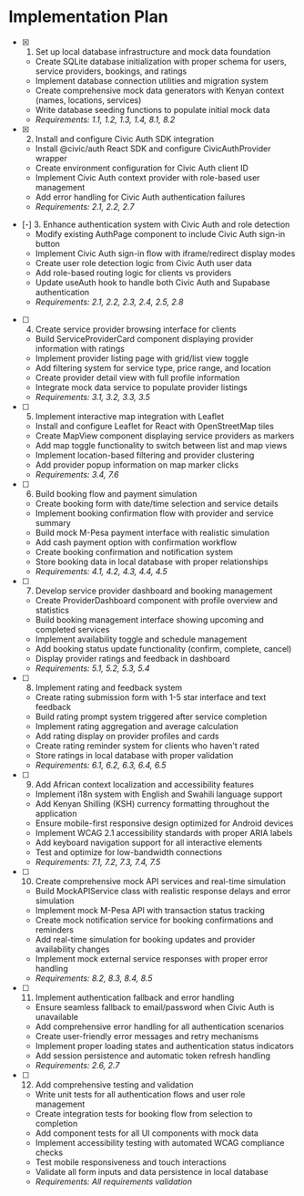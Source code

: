 # Implementation Plan

- [x] 1. Set up local database infrastructure and mock data foundation
  - Create SQLite database initialization with proper schema for users, service providers, bookings, and ratings
  - Implement database connection utilities and migration system
  - Create comprehensive mock data generators with Kenyan context (names, locations, services)
  - Write database seeding functions to populate initial mock data
  - _Requirements: 1.1, 1.2, 1.3, 1.4, 8.1, 8.2_

- [x] 2. Install and configure Civic Auth SDK integration
  - Install @civic/auth React SDK and configure CivicAuthProvider wrapper
  - Create environment configuration for Civic Auth client ID
  - Implement Civic Auth context provider with role-based user management
  - Add error handling for Civic Auth authentication failures
  - _Requirements: 2.1, 2.2, 2.7_

- [-] 3. Enhance authentication system with Civic Auth and role detection
  - Modify existing AuthPage component to include Civic Auth sign-in button
  - Implement Civic Auth sign-in flow with iframe/redirect display modes
  - Create user role detection logic from Civic Auth user data
  - Add role-based routing logic for clients vs providers
  - Update useAuth hook to handle both Civic Auth and Supabase authentication
  - _Requirements: 2.1, 2.2, 2.3, 2.4, 2.5, 2.8_

- [ ] 4. Create service provider browsing interface for clients
  - Build ServiceProviderCard component displaying provider information with ratings
  - Implement provider listing page with grid/list view toggle
  - Add filtering system for service type, price range, and location
  - Create provider detail view with full profile information
  - Integrate mock data service to populate provider listings
  - _Requirements: 3.1, 3.2, 3.3, 3.5_

- [ ] 5. Implement interactive map integration with Leaflet
  - Install and configure Leaflet for React with OpenStreetMap tiles
  - Create MapView component displaying service providers as markers
  - Add map toggle functionality to switch between list and map views
  - Implement location-based filtering and provider clustering
  - Add provider popup information on map marker clicks
  - _Requirements: 3.4, 7.6_

- [ ] 6. Build booking flow and payment simulation
  - Create booking form with date/time selection and service details
  - Implement booking confirmation flow with provider and service summary
  - Build mock M-Pesa payment interface with realistic simulation
  - Add cash payment option with confirmation workflow
  - Create booking confirmation and notification system
  - Store booking data in local database with proper relationships
  - _Requirements: 4.1, 4.2, 4.3, 4.4, 4.5_

- [ ] 7. Develop service provider dashboard and booking management
  - Create ProviderDashboard component with profile overview and statistics
  - Build booking management interface showing upcoming and completed services
  - Implement availability toggle and schedule management
  - Add booking status update functionality (confirm, complete, cancel)
  - Display provider ratings and feedback in dashboard
  - _Requirements: 5.1, 5.2, 5.3, 5.4_

- [ ] 8. Implement rating and feedback system
  - Create rating submission form with 1-5 star interface and text feedback
  - Build rating prompt system triggered after service completion
  - Implement rating aggregation and average calculation
  - Add rating display on provider profiles and cards
  - Create rating reminder system for clients who haven't rated
  - Store ratings in local database with proper validation
  - _Requirements: 6.1, 6.2, 6.3, 6.4, 6.5_

- [ ] 9. Add African context localization and accessibility features
  - Implement i18n system with English and Swahili language support
  - Add Kenyan Shilling (KSH) currency formatting throughout the application
  - Ensure mobile-first responsive design optimized for Android devices
  - Implement WCAG 2.1 accessibility standards with proper ARIA labels
  - Add keyboard navigation support for all interactive elements
  - Test and optimize for low-bandwidth connections
  - _Requirements: 7.1, 7.2, 7.3, 7.4, 7.5_

- [ ] 10. Create comprehensive mock API services and real-time simulation
  - Build MockAPIService class with realistic response delays and error simulation
  - Implement mock M-Pesa API with transaction status tracking
  - Create mock notification service for booking confirmations and reminders
  - Add real-time simulation for booking updates and provider availability changes
  - Implement mock external service responses with proper error handling
  - _Requirements: 8.2, 8.3, 8.4, 8.5_

- [ ] 11. Implement authentication fallback and error handling
  - Ensure seamless fallback to email/password when Civic Auth is unavailable
  - Add comprehensive error handling for all authentication scenarios
  - Create user-friendly error messages and retry mechanisms
  - Implement proper loading states and authentication status indicators
  - Add session persistence and automatic token refresh handling
  - _Requirements: 2.6, 2.7_

- [ ] 12. Add comprehensive testing and validation
  - Write unit tests for all authentication flows and user role management
  - Create integration tests for booking flow from selection to completion
  - Add component tests for all UI components with mock data
  - Implement accessibility testing with automated WCAG compliance checks
  - Test mobile responsiveness and touch interactions
  - Validate all form inputs and data persistence in local database
  - _Requirements: All requirements validation_